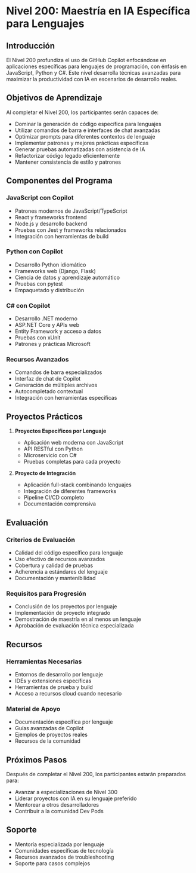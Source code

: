 <!--
Original file: /docs/levels/level-200.md
English version: 2023-03-20
Last translation update: 2023-03-20
Translated by: AI Assistant
-->

# Nivel 200: Maestría en IA Específica para Lenguajes

## Introducción

El Nivel 200 profundiza el uso de GitHub Copilot enfocándose en aplicaciones específicas para lenguajes de programación, con énfasis en JavaScript, Python y C#. Este nivel desarrolla técnicas avanzadas para maximizar la productividad con IA en escenarios de desarrollo reales.

## Objetivos de Aprendizaje

Al completar el Nivel 200, los participantes serán capaces de:

- Dominar la generación de código específica para lenguajes
- Utilizar comandos de barra e interfaces de chat avanzadas
- Optimizar prompts para diferentes contextos de lenguaje
- Implementar patrones y mejores prácticas específicas
- Generar pruebas automatizadas con asistencia de IA
- Refactorizar código legado eficientemente
- Mantener consistencia de estilo y patrones

## Componentes del Programa

### JavaScript con Copilot
- Patrones modernos de JavaScript/TypeScript
- React y frameworks frontend
- Node.js y desarrollo backend
- Pruebas con Jest y frameworks relacionados
- Integración con herramientas de build

### Python con Copilot
- Desarrollo Python idiomático
- Frameworks web (Django, Flask)
- Ciencia de datos y aprendizaje automático
- Pruebas con pytest
- Empaquetado y distribución

### C# con Copilot
- Desarrollo .NET moderno
- ASP.NET Core y APIs web
- Entity Framework y acceso a datos
- Pruebas con xUnit
- Patrones y prácticas Microsoft

### Recursos Avanzados
- Comandos de barra especializados
- Interfaz de chat de Copilot
- Generación de múltiples archivos
- Autocompletado contextual
- Integración con herramientas específicas

## Proyectos Prácticos

1. **Proyectos Específicos por Lenguaje**
   - Aplicación web moderna con JavaScript
   - API RESTful con Python
   - Microservicio con C#
   - Pruebas completas para cada proyecto

2. **Proyecto de Integración**
   - Aplicación full-stack combinando lenguajes
   - Integración de diferentes frameworks
   - Pipeline CI/CD completo
   - Documentación comprensiva

## Evaluación

### Criterios de Evaluación
- Calidad del código específico para lenguaje
- Uso efectivo de recursos avanzados
- Cobertura y calidad de pruebas
- Adherencia a estándares del lenguaje
- Documentación y mantenibilidad

### Requisitos para Progresión
- Conclusión de los proyectos por lenguaje
- Implementación de proyecto integrado
- Demostración de maestría en al menos un lenguaje
- Aprobación de evaluación técnica especializada

## Recursos

### Herramientas Necesarias
- Entornos de desarrollo por lenguaje
- IDEs y extensiones específicas
- Herramientas de prueba y build
- Acceso a recursos cloud cuando necesario

### Material de Apoyo
- Documentación específica por lenguaje
- Guías avanzadas de Copilot
- Ejemplos de proyectos reales
- Recursos de la comunidad

## Próximos Pasos

Después de completar el Nivel 200, los participantes estarán preparados para:
- Avanzar a especializaciones de Nivel 300
- Liderar proyectos con IA en su lenguaje preferido
- Mentorear a otros desarrolladores
- Contribuir a la comunidad Dev Pods

## Soporte

- Mentoría especializada por lenguaje
- Comunidades específicas de tecnología
- Recursos avanzados de troubleshooting
- Soporte para casos complejos